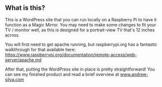 ## What is this?

This is a WordPress site that you can run locally on a Raspberry Pi to have it function as a Magic Mirror. You may need to make some changes to fit your TV / monitor well, as this is designed for a portrait-view TV that's 12 inches across.

You will first need to get apache running, but raspberrypi.org has a fantastic walkthrough for that available here: https://www.raspberrypi.org/documentation/remote-access/web-server/apache.md

After that, putting the WordPress site in place is pretty straightforward! You can see my finished product and read a brief overview at www.andrew-silva.com